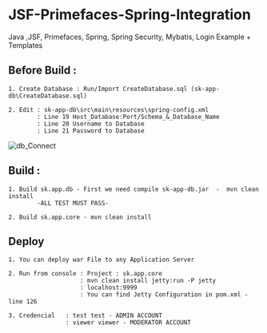 # JSF-Primefaces-Spring-Integration

Java ,JSF, Primefaces, Spring, Spring Security, Mybatis, Login Example + Templates

## Before Build :

	1. Create Database : Run/Import CreateDatabase.sql (sk-app-db\CreateDatabase.sql)

	2. Edit : sk-app-db\src\main\resources\spring-config.xml
			: Line 19 Host_Database:Port/Schema_&_Database_Name
			: Line 20 Username to Database
			: Line 21 Password to Database

![db_Connect](http://s14.postimg.org/7o2yoriwh/db_Connect.jpg)

## Build :
	
	1. Build sk.app.db - First we need compile sk-app-db.jar  -  mvn clean install
			-ALL TEST MUST PASS-

	2. Build sk.app.core - mvn clean install

## Deploy

	1. You can deploy war File to any Application Server
	
	2. Run from console	: Project : sk.app.core
						: mvn clean install jetty:run -P jetty
						: localhost:9999
						: You can find Jetty Configuration in pom.xml - line 126

	3. Credencial 	: test test - ADMIN ACCOUNT
					: viewer viewer - MODERATOR ACCOUNT	
